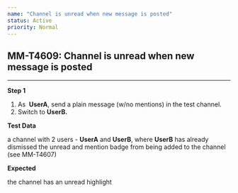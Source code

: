 ```yaml
---
name: "Channel is unread when new message is posted"
status: Active
priority: Normal
---
```


## MM-T4609: Channel is unread when new message is posted

---

**Step 1**

1. As  **UserA**, send a plain message (w/no mentions) in the test channel.
2. Switch to **UserB.**

**Test Data**

a channel with 2 users - **UserA** and **UserB**, where **UserB** has already dismissed the unread and mention badge from being added to the channel (see MM-T4607)

**Expected**

the channel has an unread highlight
